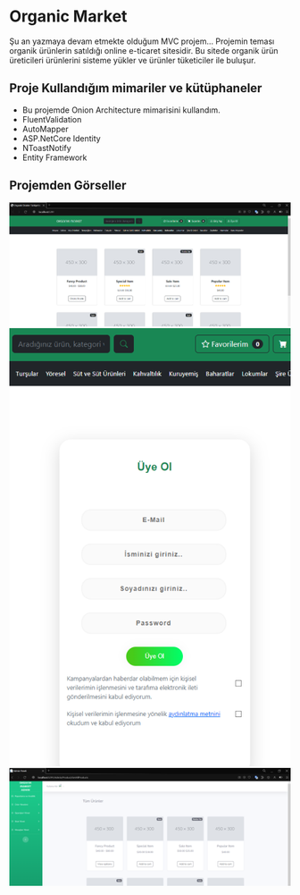 # Organic Market

Şu an yazmaya devam etmekte olduğum MVC projem... Projemin teması organik ürünlerin satıldığı online e-ticaret sitesidir. Bu sitede organik ürün üreticileri ürünlerini sisteme yükler ve ürünler tüketiciler ile buluşur. 


## Proje Kullandığım mimariler ve kütüphaneler

- Bu projemde Onion Architecture mimarisini kullandım.
- FluentValidation
- AutoMapper
- ASP.NetCore Identity
- NToastNotify
- Entity Framework

## Projemden Görseller
<img src="Presentation/OrganicMarket.App/wwwroot/images/Organic1.PNG" width="auto">
<img src="Presentation/OrganicMarket.App/wwwroot/images/Organic2.PNG" width="auto">
<img src="Presentation/OrganicMarket.App/wwwroot/images/Organic3.PNG" width="auto">
